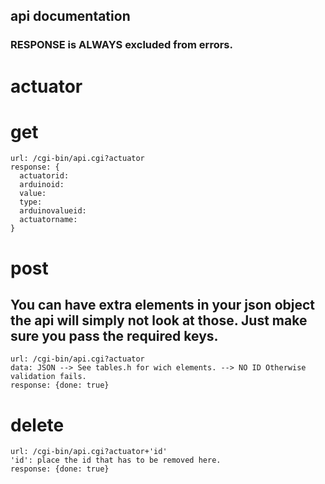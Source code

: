 ## api documentation

### RESPONSE is ALWAYS excluded from errors. 

# actuator
  # get
    url: /cgi-bin/api.cgi?actuator
    response: {
      actuatorid:
      arduinoid:
      value:
      type:
      arduinovalueid:
      actuatorname:
    }

  # post
  ## You can have extra elements in your json object the api will simply not look at those. Just make sure you pass the required keys.
    url: /cgi-bin/api.cgi?actuator
    data: JSON --> See tables.h for wich elements. --> NO ID Otherwise validation fails.     
    response: {done: true}

  # delete
    url: /cgi-bin/api.cgi?actuator+'id'
    'id': place the id that has to be removed here.
    response: {done: true} 